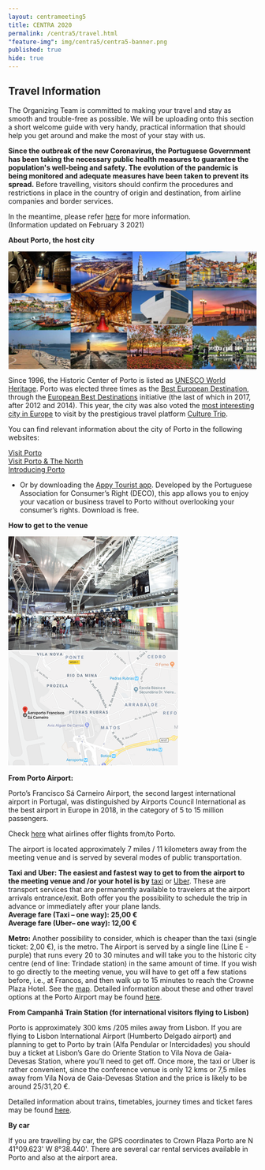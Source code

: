 ```yaml
---
layout: centrameeting5
title: CENTRA 2020
permalink: /centra5/travel.html
"feature-img": img/centra5/centra5-banner.png
published: true
hide: true
---
```


## Travel Information

The Organizing Team is committed to making your travel and stay as smooth and trouble-free as possible. We will be uploading onto this section a short welcome guide with very handy, practical information that should help you get around and make the most of your stay with us.  

**Since the outbreak of the new Coronavirus, the Portuguese Government has been taking the necessary public health measures to guarantee the population's well-being and safety. The evolution of the pandemic is being monitored and adequate measures have been taken to prevent its spread.** Before travelling, visitors should confirm the procedures and restrictions in place in the country of origin and destination, from airline companies and border services.  

In the meantime, please refer [here](https://reopen.europa.eu/en) for more information.  
(Information updated on February 3 2021)  

**About Porto, the host city**
<p>
<img src="/img/centra5/porto_mosaic.png" align="center"/>
</p>
  
Since 1996, the Historic Center of Porto is listed as [UNESCO World Heritage](http://whc.unesco.org/en/list/755). Porto was elected three times as the [Best European Destination](https://www.europeanbestdestinations.com/best-of-europe/european-best-destinations-2017/), through the [European Best Destinations](https://www.europeanbestdestinations.com/) initiative (the last of which in 2017, after 2012 and 2014). This year, the city was also voted the [most interesting city in Europe](https://theculturetrip.com/europe/articles/culture-trip-wishlist-destinations-2019/) to visit by the prestigious travel platform [Culture Trip](https://theculturetrip.com/).  

You can find relevant information about the city of Porto in the following websites:  

[Visit Porto](https://visitporto.travel/en-GB/home#/)  
[Visit Porto & The North](http://www.visitportoandnorth.travel/)  
[Introducing Porto](https://www.introducingporto.com/map)  

- Or by downloading the [Appy Tourist app](http://www.appytourist.pt/). Developed by the Portuguese Association for Consumer’s Right (DECO), this app allows you to enjoy your vacation or business travel to Porto without overlooking your consumer’s rights. Download is free.  

**How to get to the venue**

![inside_airport](../img/centra5/airport.png) ![map_airport](../img/centra5/airport_map.png)

**From Porto Airport:**

Porto’s Francisco Sá Carneiro Airport, the second largest international airport in Portugal, was distinguished by Airports Council International as the best airport in Europe in 2018, in the category of 5 to 15 million passengers.  

Check [here](https://www.aeroportoporto.pt/en/opo/flights-destinations/airlines/airlines-and-destinations) what airlines offer flights from/to Porto.  

The airport is located approximately 7 miles / 11 kilometers away from the meeting venue and is served by several modes of public transportation.   

**Taxi and Uber: The easiest and fastest way to get to from the airport to the meeting venue and /or your hotel is by** [taxi](http://www.taxis-porto.pt/) or [Uber](https://www.uber.com/pt/en/). These are transport services that are permanently available to travelers at the airport arrivals entrance/exit. Both offer you the possibility to schedule the trip in advance or immediately after your plane lands.  
**Average fare (Taxi – one way): 25,00 €**  
**Average fare (Uber– one way): 12,00 €**  

**Metro:** Another possibility to consider, which is cheaper than the taxi (single ticket: 2,00 €), is the metro. The Airport is served by a single line (Line E - purple) that runs every 20 to 30 minutes and will take you to the historic city centre (end of line: Trindade station) in the same amount of time. If you wish to go directly to the meeting venue, you will have to get off a few stations before, i.e., at Francos, and then walk up to 15 minutes to reach the Crowne Plaza Hotel. See the [map](https://www.google.com/maps/dir/Francos,+Porto/Crowne+Plaza+Porto,+Avenida+da+Boavista,+Porto/@41.1630057,-8.6418303,16z/data=!4m14!4m13!1m5!1m1!1s0xd2465a2edd50b5b:0x30215c822acb978c!2m2!1d-8.636347!2d41.165549!1m5!1m1!1s0xd24659efd4e5e9b:0xc695ad1f002380ec!2m2!1d-8.6406733!2d41.1601724!3e2).
Detailed information about these and other travel options at the Porto Airport may be found [here](https://www.aeroportoporto.pt/en/opo/access-parking/).  

**From Campanhã Train Station (for international visitors flying to Lisbon)**

Porto is approximately 300 kms /205 miles away from Lisbon. If you are flying to Lisbon International Airport (Humberto Delgado airport) and planning to get to Porto by train (Alfa Pendular or Intercidades) you should buy a ticket at Lisbon’s Gare do Oriente Station to Vila Nova de Gaia-Devesas Station, where you’ll need to get off. Once more, the taxi or Uber is rather convenient, since the conference venue is only 12 kms or 7,5 miles away from Vila Nova de Gaia-Devesas Station and the price is likely to be around 25/31,20 €.  

Detailed information about trains, timetables, journey times and ticket fares may be found [here](https://www.cp.pt/passageiros/en).  

**By car**

If you are travelling by car, the GPS coordinates to Crown Plaza Porto are N 41°09.623'
W 8°38.440'. There are several car rental services available in Porto and also at the airport area.  


